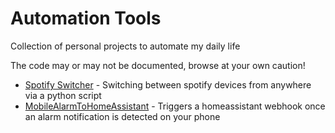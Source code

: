 Automation Tools
================

Collection of personal projects to automate my daily life

The code may or may not be documented, browse at your own caution!

- [Spotify Switcher](SpotifySwitcher/) - Switching between spotify devices from anywhere via a python script
- [MobileAlarmToHomeAssistant](https://github.com/dorian-K/MobileAlarmToHomeAssistant/) - Triggers a homeassistant webhook once an alarm notification is detected on your phone